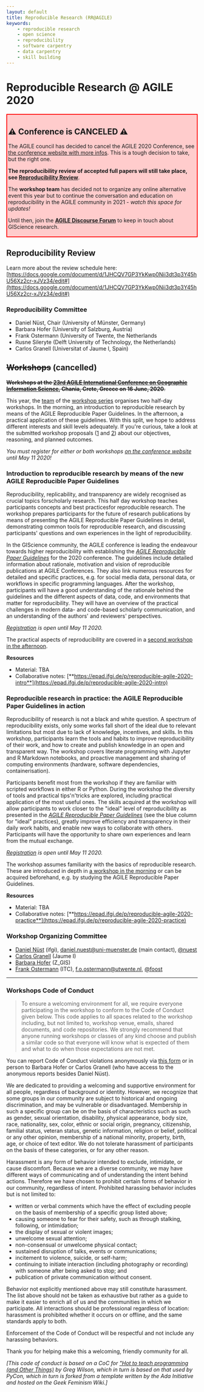 ```yaml
---
layout: default
title: Reproducible Research (RR@AGILE)
keywords:
    - reproducible research
    - open science
    - reproducibility
    - software carpentry
    - data carpentry
    - skill building
---
```


# Reproducible Research @ AGILE 2020

<div style="border: 2px solid red; background-color: #ffcccc; padding: 0.2em; margin: 1em 0;">
<h2>⚠️ Conference is CANCELED ⚠️</h2>
<p>The AGILE council has decided to cancel the AGILE 2020 Conference, see <a href="https://agile-online.org/conference-2020">the conference website with more infos</a>.
This is a tough decision to take, but the right one.</p>

<p><strong>The reproducibility review of accepted full papers will still take place, see <a href="#reproducibility-review">Reproducibility Review</a></strong>.</p>

<p>The <strong>workshop team</strong> has decided not to organize any online alternative event this year but to continue the conversation and education on reproducibility in the AGILE community in 2021 - <em>watch this space for updates!</em></p>
<p>Until then, join the <strong><a href="https://discourse.agile-online.org/">AGILE Discourse Forum</a></strong> to keep in touch about GIScience research.</p>
</div>

## Reproducibility Review

Learn more about the review schedule here: [https://docs.google.com/document/d/1JHCQV7GP3YkKwp0Nii3dt3p3Y45hU56Xz2cr-xJVz34/edit#](https://docs.google.com/document/d/1JHCQV7GP3YkKwp0Nii3dt3p3Y45hU56Xz2cr-xJVz34/edit#)

### Reproducibility Committee

- Daniel Nüst, Chair (University of Münster, Germany)
- Barbara Hofer (University of Salzburg, Austria)
- Frank Ostermann (University of Twente, the Netherlands
- Rusne Sileryte (Delft University of Technology, the Netherlands)
- Carlos Granell (Universitat of Jaume I, Spain)

## ~~Workshops~~ (cancelled)

~~**Workshops at the [23rd AGILE International Conference on Geographic Information Science](https://agile-online.org/conference-2020/), Chania, Crete, Greece on 16 June, 2020**.~~

This year, the [team](#organizing-committee) of the [workshop series](../) organises two half-day workshops.
In the morning, an introduction to reproducible research by means of the AGILE Reproducible Paper Guidelines.
In the afternoon, a practical application of these guidelines.
With this split, we hope to address different interests and skill levels adequately.
If you're curious, take a look at the submitted workshop proposals ([1](../public/files/agile2020_workshop-proposal_introduction-to-reproducible-research.pdf)&nbsp;and&nbsp;[2](../public/files/agile2020_workshop-proposal_reproducible-research-in-practice.pdf)) about our objectives, reasoning, and planned outcomes.

_You must register for either or both workshops [on the conference website](https://agile-online.org/conference-2020/registration-2020) until May 11 2020!_

### Introduction to reproducible research by means of the new AGILE Reproducible Paper Guidelines

Reproducibility, replicability, and transparency are widely recognised as crucial topics forscholarly research.
This half day workshop teaches participants concepts and best practicesfor reproducible research.
The workshop prepares participants for the future of research publications by means of presenting the AGILE Reproducible Paper Guidelines in detail, demonstrating common tools for reproducible research, and discussing participants' questions and own experiences in the light of reproducibility.

In the GIScience community, the AGILE conference is leading the endeavour towards higher reproducibility with establishing the [_AGILE Reproducible Paper Guidelines_](​https://doi.org/10.17605/OSF.IO/CB7Z8​) for the 2020 conference.
The guidelines include detailed information about rationale, motivation and vision of reproducible publications at AGILE Conferences.
They also link numerous resources for detailed and specific practices, e.g. for social media data, personal data, or workflows in specific programming languages.
After the workshop, participants will have a good understanding of the rationale behind the guidelines and the different aspects of data, code, and environments that matter for reproducibility.
They will have an overview of the practical challenges in modern data- and code-based scholarly communication, and an understanding of the authors' and reviewers' perspectives.

_[Registration](https://agile-online.org/conference-2020/registration-2020) is open until May 11 2020._

The practical aspects of reproducibility are covered in a [second workshop in the afternoon](#reproducible-research-in-practice-the-agile-reproducible-paper-guidelines-in-action).

**Resources**

- Material: TBA
- Collaborative notes: [**https://epad.ifgi.de/p/reproducible-agile-2020-intro**](https://epad.ifgi.de/p/reproducible-agile-2020-intro)

### Reproducible research in practice: the AGILE Reproducible Paper Guidelines in action

Reproducibility of research is not a black and white question.
A spectrum of reproducibility exists, only some works fall short of the ideal due to relevant limitations but most due to lack of knowledge, incentives, and skills.
In this workshop, participants learn the tools and habits to improve reproducibility of their work, and how to create and publish knowledge in an open and transparent way.
The workshop covers literate programming with Jupyter and R Markdown notebooks, and proactive management and sharing of computing environments (hardware, software dependencies, containerisation). 

Participants benefit most from the workshop if they are familiar with scripted workflows in either R or Python.
During the workshop the diversity of tools and practical tips'n'tricks are explored, including practical application of the most useful ones.
The skills acquired at the workshop will allow participants to work closer to the "ideal" level of reproducibility as presented in the [_AGILE Reproducible Paper Guidelines_](​https://doi.org/10.17605/OSF.IO/CB7Z8​) (see the blue column for "ideal" practices), greatly improve efficiency and transparency in their daily work habits, and enable new ways to collaborate with others.
Participants will have the opportunity to share own experiences and learn from the mutual exchange.

_[Registration](https://agile-online.org/conference-2020/registration-2020) is open until May 11 2020._

The workshop assumes familiarity with the basics of reproducible research. These are introduced in depth in [a workshop in the morning](#introduction-to-reproducible-research-by-means-of-the-new-agile-reproducible-paper-guidelines) or can be acquired beforehand, e.g. by studying the AGILE Reproducible Paper Guidelines.

**Resources**

- Material: TBA
- Collaborative notes: [**https://epad.ifgi.de/p/reproducible-agile-2020-practice**](https://epad.ifgi.de/p/reproducible-agile-2020-practice)

### Workshop Organizing Committee

- [Daniel Nüst](https://orcid.org/0000-0002-0024-5046) (ifgi), daniel.nuest@uni-muenster.de (main contact), [@nuest](https://github.com/nuest)
- [Carlos Granell](https://orcid.org/0000-0003-1004-9695) (Jaume I)
- [Barbara Hofer](https://orcid.org/0000-0001-7078-3766) (Z_GIS)
- [Frank Ostermann](https://orcid.org/0000-0002-9317-8291) (ITC), f.o.ostermann@utwente.nl, [@foost](https://github.com/foost)

------

### Workshops Code of Conduct

> To ensure a welcoming environment for all, we require everyone participating in the workshop to conform to the Code of Conduct given below.
> This code applies to all spaces related to the workshop including, but not limited to, workshop venue, emails, shared documents, and code repositories.
> We strongly recommend that anyone running workshops or classes of any kind choose and publish a similar code so that everyone will know what is expected of them and what to do when those expectations are not met.

You can report Code of Conduct violations anonymously via [this form](https://docs.google.com/forms/d/e/1FAIpQLSc8eXwMHpHQIbj4BptImIDCDlBgRZeq1mEtKBEglxpoIIkpZQ/viewform?usp=sf_link) or in person to Barbara Hofer or Carlos Granell (who have access to the anonymous reports besides Daniel Nüst).

We are dedicated to providing a welcoming and supportive environment for all people, regardless of background or identity.
However, we recognize that some groups in our community are subject to historical and ongoing discrimination, and may be vulnerable or disadvantaged.
Membership in such a specific group can be on the basis of characteristics such as such as gender, sexual orientation, disability, physical appearance, body size, race, nationality, sex, color, ethnic or social origin, pregnancy, citizenship, familial status, veteran status, genetic information, religion or belief, political or any other opinion, membership of a national minority, property, birth, age, or choice of text editor.
We do not tolerate harassment of participants on the basis of these categories, or for any other reason.

Harassment is any form of behavior intended to exclude, intimidate, or cause discomfort.
Because we are a diverse community, we may have different ways of communicating and of understanding the intent behind actions.
Therefore we have chosen to prohibit certain forms of behavior in our community, regardless of intent.
Prohibited harassing behavior includes but is not limited to:

- written or verbal comments which have the effect of excluding people on the basis of membership of a specific group listed above;
- causing someone to fear for their safety, such as through stalking, following, or intimidation;
- the display of sexual or violent images;
- unwelcome sexual attention;
- non-consensual or unwelcome physical contact;
- sustained disruption of talks, events or communications;
- incitement to violence, suicide, or self-harm;
- continuing to initiate interaction (including photography or recording) with someone after being asked to stop; and
- publication of private communication without consent.

Behavior not explicitly mentioned above may still constitute harassment.
The list above should not be taken as exhaustive but rather as a guide to make it easier to enrich all of us and the communities in which we participate.
All interactions should be professional regardless of location: harassment is prohibited whether it occurs on or offline, and the same standards apply to both.

Enforcement of the Code of Conduct will be respectful and not include any harassing behaviors.

Thank you for helping make this a welcoming, friendly community for all.

_[This code of conduct is based on a CoC for ["Hot to teach programming (and Other Things)](http://third-bit.com/teaching/conduct.html) by Greg Wilson, which in turn is based on that used by PyCon, which in turn is forked from a template written by the Ada Initiative and hosted on the Geek Feminism Wiki.]_
